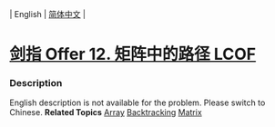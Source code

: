 | English | [简体中文](README.md) |

# [剑指 Offer 12. 矩阵中的路径  LCOF](https://leetcode-cn.com/problems/ju-zhen-zhong-de-lu-jing-lcof)
 ### Description
English description is not available for the problem. Please switch to Chinese.
**Related Topics**  [Array](https://leetcode-cn.com/tag/array) [Backtracking](https://leetcode-cn.com/tag/backtracking) [Matrix](https://leetcode-cn.com/tag/matrix) 